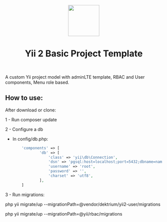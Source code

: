 <p align="center">
    <a href="https://github.com/yiisoft" target="_blank">
        <img src="https://avatars0.githubusercontent.com/u/993323" height="100px">
    </a>
    <h1 align="center">Yii 2 Basic Project Template</h1>
    <br>
</p>

A custom Yii project model with adminLTE template, RBAC and User components, Menu role based.

## How to use:

After download or clone:


1 - Run composer update

2 - Configure a db

 - In config/db.php:
    ```php
        'components' => [
                'db' => [
                    'class' => 'yii\db\Connection',
                    'dsn' => 'pgsql:host=localhost;port=5432;dbname=name',
                    'username' => 'root',
                    'password' => '',
                    'charset' => 'utf8',
                ],
        ]
    ```

3 - Run migrations:

php yii migrate/up --migrationPath=@vendor/dektrium/yii2-user/migrations

php yii migrate/up --migrationPath=@yii/rbac/migrations





